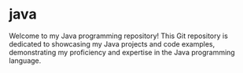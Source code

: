 # java
Welcome to my Java programming repository! This Git repository is dedicated to showcasing my Java projects and code examples, demonstrating my proficiency and expertise in the Java programming language. 
